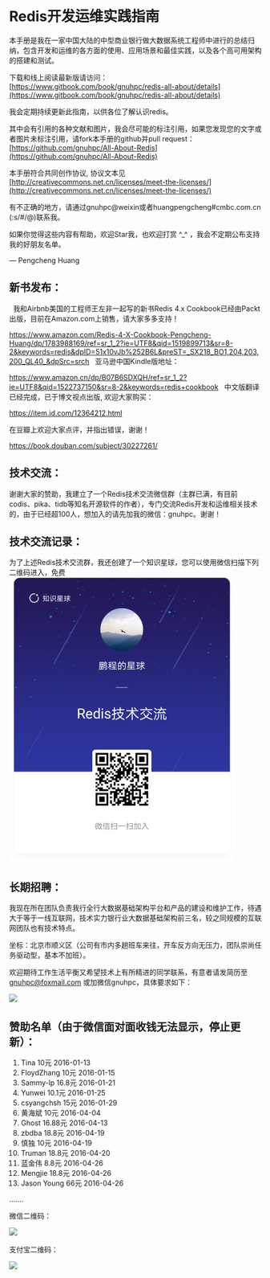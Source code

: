 # Redis开发运维实践指南

本手册是我在一家中国大陆的中型商业银行做大数据系统工程师中进行的总结归纳，包含开发和运维的各方面的使用、应用场景和最佳实践，以及各个高可用架构的搭建和测试。

下载和线上阅读最新版请访问：[https://www.gitbook.com/book/gnuhpc/redis-all-about/details](https://www.gitbook.com/book/gnuhpc/redis-all-about/details)

我会定期持续更新此指南，以供各位了解认识redis。

其中会有引用的各种文献和图片，我会尽可能的标注引用，如果您发现您的文字或者图片未标注引用，请fork本手册的github并pull request：
[https://github.com/gnuhpc/All-About-Redis](https://github.com/gnuhpc/All-About-Redis)

本手册符合共同创作协议, 协议文本见 [http://creativecommons.net.cn/licenses/meet-the-licenses/](http://creativecommons.net.cn/licenses/meet-the-licenses/)

有不正确的地方，请通过gnuhpc@weixin或者huangpengcheng#cmbc.com.cn (:s/#/@)联系我。

如果你觉得这些内容有帮助，欢迎Star我，也欢迎打赏 ^_^ ，我会不定期公布支持我的好朋友名单。


— Pengcheng Huang
## **新书发布：** ##
 
我和Airbnb美国的工程师王左非一起写的新书Redis 4.x Cookbook已经由Packt出版，目前在Amazon.com上销售，请大家多多支持！

https://www.amazon.com/Redis-4-X-Cookbook-Pengcheng-Huang/dp/1783988169/ref=sr_1_2?ie=UTF8&qid=1519899713&sr=8-2&keywords=redis&dpID=51x10vJb%252B6L&preST=_SX218_BO1,204,203,200_QL40_&dpSrc=srch
 
亚马逊中国Kindle版地址：

https://www.amazon.cn/dp/B07B6SDXQH/ref=sr_1_2?ie=UTF8&qid=1522737150&sr=8-2&keywords=redis+cookbook
 
中文版翻译已经完成，已于博文视点出版, 欢迎大家购买：

https://item.jd.com/12364212.html

在豆瓣上欢迎大家点评，并指出错误，谢谢！

https://book.douban.com/subject/30227261/

## **技术交流：** ##
谢谢大家的赞助，我建立了一个Redis技术交流微信群（主群已满，有目前codis、pika、tidb等知名开源软件的作者），专门交流Redis开发和运维相关技术的，由于已经超100人，想加入的请先加我的微信：gnuhpc。谢谢！

## **技术交流记录：** ##
为了上述Redis技术交流群，我还创建了一个知识星球，您可以使用微信扫描下列二维码进入，免费
![](images/xingqiu.jpg)

## **长期招聘：** ##
我现在所在团队负责我行全行大数据基础架构平台和产品的建设和维护工作，待遇大于等于一线互联网，技术实力银行业大数据基础架构前三名，较之同规模的互联网团队也有技术特点。

坐标：北京市顺义区（公司有市内多趟班车来往，开车反方向无压力，团队崇尚任务驱动型，基本不加班）。

欢迎期待工作生活平衡又希望技术上有所精进的同学联系，有意者请发简历至 gnuhpc@foxmail.com 或加微信gnuhpc，具体要求如下：

![](images/lookingfor.jpg)


## **赞助名单（由于微信面对面收钱无法显示，停止更新）：** ##

1. Tina 10元 2016-01-13
2. FloydZhang 10元 2016-01-15
3. Sammy-lp 16.8元 2016-01-21
4. Yunwei 10.1元 2016-01-25 
5. csyangchsh 15元 2016-01-29
6. 黄海斌 10元 2016-04-04 
7. Ghost 16.88元 2016-04-13
8. zbdba 18.8元 2016-04-19
9. 慎独 10元 2016-04-19
10. Truman 18.8元 2016-04-20
11. 蓝金伟 8.8元 2016-04-26
12. Mengjie 18.8元 2016-04-26
13. Jason Young 66元 2016-04-26

.......


微信二维码：

![](images/weixin-qrcode.jpg)

支付宝二维码：

![](images/alipay-qrcode.jpg) 



